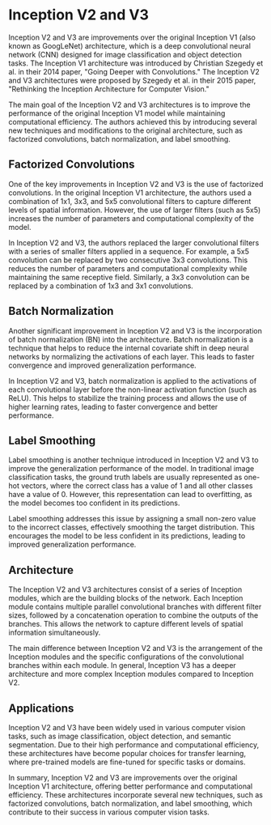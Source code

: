 # Inception V2 and V3

Inception V2 and V3 are improvements over the original Inception V1 (also known as GoogLeNet) architecture, which is a deep convolutional neural network (CNN) designed for image classification and object detection tasks. The Inception V1 architecture was introduced by Christian Szegedy et al. in their 2014 paper, "Going Deeper with Convolutions." The Inception V2 and V3 architectures were proposed by Szegedy et al. in their 2015 paper, "Rethinking the Inception Architecture for Computer Vision."

The main goal of the Inception V2 and V3 architectures is to improve the performance of the original Inception V1 model while maintaining computational efficiency. The authors achieved this by introducing several new techniques and modifications to the original architecture, such as factorized convolutions, batch normalization, and label smoothing.

## Factorized Convolutions

One of the key improvements in Inception V2 and V3 is the use of factorized convolutions. In the original Inception V1 architecture, the authors used a combination of 1x1, 3x3, and 5x5 convolutional filters to capture different levels of spatial information. However, the use of larger filters (such as 5x5) increases the number of parameters and computational complexity of the model.

In Inception V2 and V3, the authors replaced the larger convolutional filters with a series of smaller filters applied in a sequence. For example, a 5x5 convolution can be replaced by two consecutive 3x3 convolutions. This reduces the number of parameters and computational complexity while maintaining the same receptive field. Similarly, a 3x3 convolution can be replaced by a combination of 1x3 and 3x1 convolutions.

## Batch Normalization

Another significant improvement in Inception V2 and V3 is the incorporation of batch normalization (BN) into the architecture. Batch normalization is a technique that helps to reduce the internal covariate shift in deep neural networks by normalizing the activations of each layer. This leads to faster convergence and improved generalization performance.

In Inception V2 and V3, batch normalization is applied to the activations of each convolutional layer before the non-linear activation function (such as ReLU). This helps to stabilize the training process and allows the use of higher learning rates, leading to faster convergence and better performance.

## Label Smoothing

Label smoothing is another technique introduced in Inception V2 and V3 to improve the generalization performance of the model. In traditional image classification tasks, the ground truth labels are usually represented as one-hot vectors, where the correct class has a value of 1 and all other classes have a value of 0. However, this representation can lead to overfitting, as the model becomes too confident in its predictions.

Label smoothing addresses this issue by assigning a small non-zero value to the incorrect classes, effectively smoothing the target distribution. This encourages the model to be less confident in its predictions, leading to improved generalization performance.

## Architecture

The Inception V2 and V3 architectures consist of a series of Inception modules, which are the building blocks of the network. Each Inception module contains multiple parallel convolutional branches with different filter sizes, followed by a concatenation operation to combine the outputs of the branches. This allows the network to capture different levels of spatial information simultaneously.

The main difference between Inception V2 and V3 is the arrangement of the Inception modules and the specific configurations of the convolutional branches within each module. In general, Inception V3 has a deeper architecture and more complex Inception modules compared to Inception V2.

## Applications

Inception V2 and V3 have been widely used in various computer vision tasks, such as image classification, object detection, and semantic segmentation. Due to their high performance and computational efficiency, these architectures have become popular choices for transfer learning, where pre-trained models are fine-tuned for specific tasks or domains.

In summary, Inception V2 and V3 are improvements over the original Inception V1 architecture, offering better performance and computational efficiency. These architectures incorporate several new techniques, such as factorized convolutions, batch normalization, and label smoothing, which contribute to their success in various computer vision tasks.
